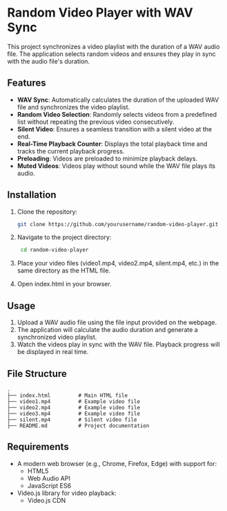 # Random Video Player with WAV Sync

This project synchronizes a video playlist with the duration of a WAV audio file. The application selects random videos and ensures they play in sync with the audio file's duration.

## Features

- **WAV Sync**: Automatically calculates the duration of the uploaded WAV file and synchronizes the video playlist.
- **Random Video Selection**: Randomly selects videos from a predefined list without repeating the previous video consecutively.
- **Silent Video**: Ensures a seamless transition with a silent video at the end.
- **Real-Time Playback Counter**: Displays the total playback time and tracks the current playback progress.
- **Preloading**: Videos are preloaded to minimize playback delays.
- **Muted Videos**: Videos play without sound while the WAV file plays its audio.

## Installation

1. Clone the repository:
   ```bash
   git clone https://github.com/yourusername/random-video-player.git
   ```
   
2. Navigate to the project directory:
   ```bash
    cd random-video-player
    ```
  
3. Place your video files (video1.mp4, video2.mp4, silent.mp4, etc.) in the same directory as the HTML file.
4. Open index.html in your browser.

## Usage
1. Upload a WAV audio file using the file input provided on the webpage.
2. The application will calculate the audio duration and generate a synchronized video playlist.
3. Watch the videos play in sync with the WAV file. Playback progress will be displayed in real time.


## File Structure
```
.
├── index.html         # Main HTML file
├── video1.mp4         # Example video file
├── video2.mp4         # Example video file
├── video3.mp4         # Example video file
├── silent.mp4         # Silent video file
├── README.md          # Project documentation
```

## Requirements
- A modern web browser (e.g., Chrome, Firefox, Edge) with support for:
  - HTML5
  - Web Audio API
  - JavaScript ES6
- Video.js library for video playback:
  - Video.js CDN
